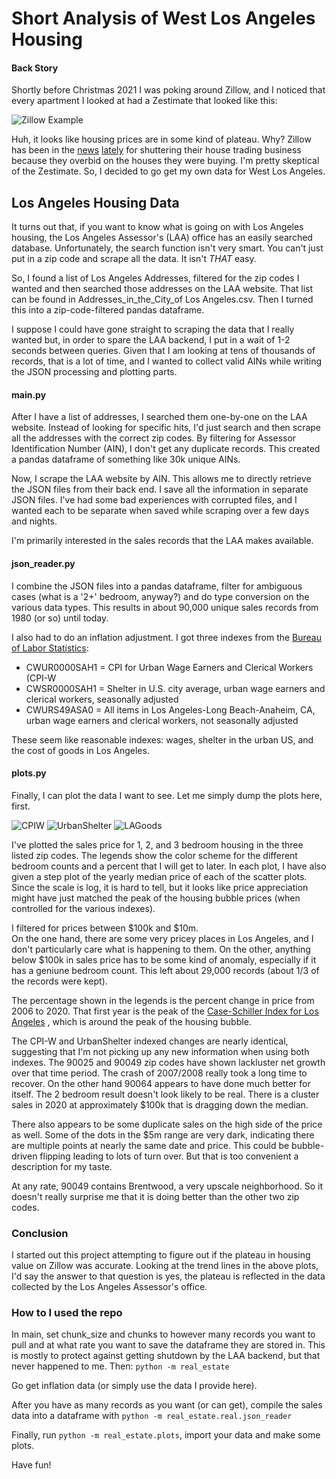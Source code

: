 # Short Analysis of West Los Angeles Housing

#### Back Story

Shortly before Christmas 2021 I was poking around Zillow, and I noticed
that every apartment I looked at had a Zestimate that looked like this:

![Zillow Example](resources/zillow_example.png?raw=true "A Zestimate")

Huh, it looks like housing prices are in some kind of plateau.  Why?
Zillow has been in the [news](https://www.cnn.com/2021/11/09/tech/zillow-ibuying-home-zestimate/index.html)
[lately](https://podcasts.apple.com/au/podcast/is-zillow-really-buying-all-the-houses/id1346207297?i=1000542271091)
for shuttering their house trading business because they overbid on
the houses they were buying.  I'm pretty skeptical of the Zestimate. 
So, I decided to go get my own data for West Los Angeles.

## Los Angeles Housing Data

It turns out that, if you want to know what is going on with 
Los Angeles  housing, the Los Angeles Assessor's (LAA) office
has an easily searched database.  Unfortunately, the search function
isn't very smart.  You can't just put in a zip code and scrape all 
the data. It isn't *THAT* easy.

So, I found a list of Los Angeles Addresses, filtered for the zip 
codes I wanted and then searched those addresses on the LAA website.
That list can be found in Addresses_in_the_City_of Los Angeles.csv.
Then I turned this into a zip-code-filtered pandas dataframe.

I suppose I could have gone straight to scraping the data that I really wanted
but, in order to spare the LAA backend, I put in a wait of 1-2 seconds
between queries.  Given that I am looking at tens of thousands of records,
that is a lot of time, and I wanted to collect valid AINs while writing the
JSON processing and plotting parts.

#### __main__.py
After I have a list of addresses, I searched them one-by-one on the 
LAA website.  Instead of looking for specific hits, I'd just search
and then scrape all the addresses with the correct zip codes.  By
filtering for Assessor Identification Number (AIN), I don't get any
duplicate records.
This created a pandas dataframe of something like 30k unique AINs.

Now, I scrape the LAA website by AIN.  This allows me to directly
retrieve the JSON files from their back end.  I save all the information
in separate JSON files.  I've had some bad experiences with corrupted
files, and I wanted each to be separate when saved while scraping
over a few days and nights.

I'm primarily interested in the sales records that the LAA makes available.

#### json_reader.py

I combine the JSON files into a pandas dataframe, filter for 
ambiguous cases (what is a '2+' bedroom, anyway?) and do type
conversion on the various data types.  This results in about 90,000 unique
sales records from 1980 (or so) until today.

I also had to do an inflation adjustment.  I got three indexes from
the [Bureau of Labor Statistics](https://data.bls.gov/pdq/SurveyOutputServlet):

- CWUR0000SAH1 = CPI for Urban Wage Earners and Clerical Workers (CPI-W
- CWSR0000SAH1 = Shelter in U.S. city average, urban wage earners and clerical workers, seasonally adjusted
- CWURS49ASA0 = All items in Los Angeles-Long Beach-Anaheim, CA, urban wage earners and clerical workers, not seasonally adjusted

These seem like reasonable indexes: wages, shelter in the urban US, and
the cost of goods in Los Angeles.

#### plots.py

Finally, I can plot the data I want to see.  Let me simply dump the plots
here, first.

![CPIW](resources/zipcode_CPIW.png?raw=true "CPI-W")
![UrbanShelter](resources/zipcode_UrbanShelter.png?raw=true "Urban Shelter")
![LAGoods](resources/zipcode_LAGoods.png?raw=true "LA Goods")

I've plotted the sales price for 1, 2, and 3 bedroom housing in the 
three listed zip codes.  The legends show the color scheme for the 
different bedroom counts and a percent that I will get to later.
In each plot, I have also given a step plot of the yearly median price
of each of the scatter plots.  Since the scale is log, it is hard to 
tell, but it looks like price appreciation might have just matched the 
peak of the housing bubble prices (when controlled for the various 
indexes).

I filtered for prices between $100k and $10m.  
On the one hand, there are some very pricey places in Los Angeles, and I don't 
particularly care what is happening to them. On the other, anything below
$100k in sales price has to be some kind of anomaly, especially if it has a
geniune bedroom count.  This left about 29,000 records (about 1/3 of the 
records were kept).

The percentage shown in the legends is the percent change in price from 2006
to 2020.
That first year is the peak of the 
[Case-Schiller Index for Los Angeles](https://fred.stlouisfed.org/series/LXXRSA)
, which is around the peak of the housing bubble.

The CPI-W and UrbanShelter indexed changes are nearly identical, suggesting
that I'm not picking up any new information when using both indexes.
The 90025 and 90049 zip codes have shown lackluster net growth over that time
period.  The crash of 2007/2008 really took a long time to recover.  On the
other hand 90064 appears to have done much better for itself.  The 2 bedroom
result doesn't look likely to be real.  There is a cluster sales in 2020 at
approximately $100k that is dragging down the median.

There also appears to be some duplicate sales on the high side of the price
as well.  Some of the dots in the $5m range are very dark, indicating there are
multiple points at nearly the same date and price.  This could be bubble-driven
flipping leading to lots of turn over.  But that is too convenient a 
description for my taste.

At any rate, 90049 contains Brentwood, a very upscale neighborhood.  So it
doesn't really surprise me that it is doing better than the other two zip
codes.

### Conclusion

I started out this project attempting to figure out if the plateau in housing
value on Zillow was accurate.  Looking at the trend lines in the above plots,
I'd say the answer to that question is yes, the plateau is reflected in the
data collected by the Los Angeles Assessor's office.

### How to I used the repo

In main, set chunk_size and chunks to however many records you want to pull and
at what rate you want to save the dataframe they are stored in.  This is mostly
to protect against getting shutdown by the LAA backend, but that never happened
to me.  Then: ```python -m real_estate```

Go get inflation data (or simply use the data I provide here).

After you have as many records as you want (or can get), compile the sales data
into a dataframe with  ```python -m real_estate.real.json_reader```

Finally, run ```python -m real_estate.plots```, import your data and make some
plots.

Have fun!